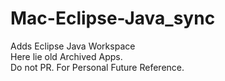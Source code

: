 # Mac-Eclipse-Java_sync

  Adds Eclipse Java Workspace<br>
  Here lie old Archived Apps.<br>
  Do not PR. For Personal Future Reference.
